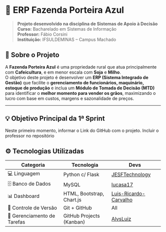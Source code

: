 # 🚜 ERP Fazenda Porteira Azul

> **Projeto desenvolvido na disciplina de Sistemas de Apoio à Decisão**  
> **Curso:** Bacharelado em Sistemas de Informação  
> **Professor:** Fábio Corsini  
> **Instituição:** IFSULDEMINAS – Campus Machado  

## 🧭 Sobre o Projeto

A **Fazenda Porteira Azul** é uma propriedade rural que atua principalmente com **Cafeicultura**, e em menor escala com **Soja** e **Milho**.  
O objetivo deste projeto é desenvolver um **ERP (Sistema Integrado de Gestão)** que facilite o **gerenciamento de funcionários, maquinário, estoque de produção** e inclua um **Módulo de Tomada de Decisão (MTD)** para identificar o **melhor momento para vender os grãos**, maximizando o lucro com base em custos, margens e sazonalidade de preços.

---

## 💡 Objetivo Principal da 1ª Sprint

Neste primeiro momento, informar o Link do GitHub com o projeto. Incluir o professor no repositório

## ⚙️ Tecnologias Utilizadas

| Categoria | Tecnologia | Devs
|------------|-------------|-------------| 
| 💻 Linguagem | Python c/ Flask | <a href="https://github.com/JESFTechnology">JESFTechnology</a>
| 🗄️ Banco de Dados | MySQL | <a href="https://github.com/lucasa17">lucasa17</a>
| 📊 Dashboard | HTML, Bootstrap, Chart.js | <a href="https://github.com/Luis-Ricardo-Carvalho">Luis-Ricardo-Carvalho</a>
| 🔧 Controle de Versão | Git + GitHub | All
| 🧩 Gerenciamento de Tarefas | GitHub Projects (Kanban) | <a href="https://github.com/AlvsLuiz">AlvsLuiz</a>
